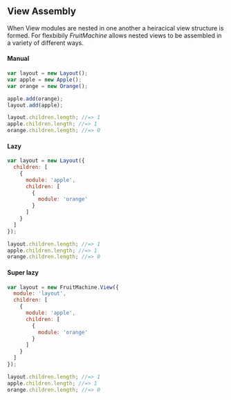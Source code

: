 ## View Assembly

When View modules are nested in one another a heiracical view structure is formed. For flexbibily *FruitMachine* allows nested views to be assembled in a variety of different ways.

#### Manual

```js
var layout = new Layout();
var apple = new Apple();
var orange = new Orange();

apple.add(orange);
layout.add(apple);

layout.children.length; //=> 1
apple.children.length; //=> 1
orange.children.length; //=> 0
```

#### Lazy

```js
var layout = new Layout({
  children: [
    {
      module: 'apple',
      children: [
        {
          module: 'orange'
        }
      ]
    }
  ]
});

layout.children.length; //=> 1
apple.children.length; //=> 1
orange.children.length; //=> 0
```

#### Super lazy

```js
var layout = new FruitMachine.View({
  module: 'layout',
  children: [
    {
      module: 'apple',
      children: [
        {
          module: 'orange'
        }
      ]
    }
  ]
});

layout.children.length; //=> 1
apple.children.length; //=> 1
orange.children.length; //=> 0
```